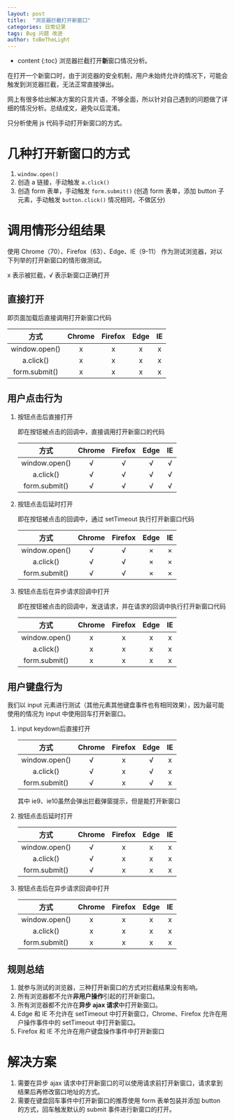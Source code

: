 ```yaml
---
layout: post
title:  "浏览器拦截打开新窗口"
categories: 日常记录
tags: Bug 问题 改进
author: toBeTheLight
---
```


* content
{:toc}
浏览器拦截打开**新**窗口情况分析。

在打开一个新窗口时，由于浏览器的安全机制，用户未始终允许的情况下，可能会触发到浏览器拦截，无法正常直接弹出。

网上有很多给出解决方案的只言片语，不够全面，所以针对自己遇到的问题做了详细的情况分析。总结成文，避免以后混淆。

只分析使用 js 代码手动打开新窗口的方式。





# 几种打开新窗口的方式

1. `window.open()`
2. 创造 a 链接，手动触发 `a.click()`
3. 创造 form 表单，手动触发 `form.submit()` (创造 form 表单，添加 button 子元素，手动触发 `button.click()` 情况相同，不做区分)

# 调用情形分组结果

使用 Chrome（70）、Firefox（63）、Edge、IE（9-11） 作为测试浏览器，对以下列举的打开新窗口的情形做测试。

x 表示被拦截，√ 表示新窗口正确打开

## 直接打开

即页面加载后直接调用打开新窗口代码

| 方式 | Chrome | Firefox | Edge | IE |
|:---:|:---:|:---:|:---:|:---:|
|window.open()|x|x|x|x|
|a.click()|x|x|x|x|
|form.submit()|x|x|x|x|

## 用户点击行为

1. 按钮点击后直接打开

    即在按钮被点击的回调中，直接调用打开新窗口的代码

    | 方式 | Chrome | Firefox | Edge | IE |
    |:---:|:---:|:---:|:---:|:---:|
    |window.open()|√|√|√|√|
    |a.click()|√|√|√|√|
    |form.submit()|√|√|√|√|

2. 按钮点击后延时打开

    即在按钮被点击的回调中，通过 setTimeout 执行打开新窗口代码

    | 方式 | Chrome | Firefox | Edge | IE |
    |:---:|:---:|:---:|:---:|:---:|
    |window.open()|√|√|×|×|
    |a.click()|√|√|×|×|
    |form.submit()|√|√|×|×|

3. 按钮点击后在异步请求回调中打开

    即在按钮被点击的回调中，发送请求，并在请求的回调中执行打开新窗口代码

    | 方式 | Chrome | Firefox | Edge | IE |
    |:---:|:---:|:---:|:---:|:---:|
    |window.open()|x|x|x|x|
    |a.click()|x|x|x|x|
    |form.submit()|x|x|x|x|

## 用户键盘行为

我们以 input 元素进行测试（其他元素其他键盘事件也有相同效果），因为最可能使用的情况为 input 中使用回车打开新窗口。

1. input keydown后直接打开

    | 方式 | Chrome | Firefox | Edge | IE |
    |:---:|:---:|:---:|:---:|:---:|
    |window.open()|√|x|√|x|
    |a.click()|√|x|√|x|
    |form.submit()|√|x|√|x|

    其中 ie9、ie10虽然会弹出拦截弹窗提示，但是能打开新窗口

2. 按钮点击后延时打开

    | 方式 | Chrome | Firefox | Edge | IE |
    |:---:|:---:|:---:|:---:|:---:|
    |window.open()|√|x|x|x|
    |a.click()|√|x|x|x|
    |form.submit()|√|x|x|x|

3. 按钮点击后在异步请求回调中打开

    | 方式 | Chrome | Firefox | Edge | IE |
    |:---:|:---:|:---:|:---:|:---:|
    |window.open()|x|x|x|x|
    |a.click()|x|x|x|x|
    |form.submit()|x|x|x|x|

## 规则总结

1. 就参与测试的浏览器，三种打开新窗口的方式对拦截结果没有影响。
2. 所有浏览器都不允许**非用户操作**引起的打开新窗口。
3. 所有浏览器都不允许在**异步 ajax 请求**中打开新窗口。
4. Edge 和 IE 不允许在 setTimeout 中打开新窗口，Chrome、Firefox 允许在用户操作事件中的 setTimeout 中打开新窗口。
5. Firefox 和 IE 不允许在用户键盘操作事件中打开新窗口

# 解决方案

1. 需要在异步 ajax 请求中打开新窗口的可以使用请求前打开新窗口，请求拿到结果后再修改窗口地址的方式。
2. 需要在键盘回车事件中打开新窗口的推荐使用 form 表单包装并添加 button 的方式，回车触发默认的 submit 事件进行新窗口的打开。
